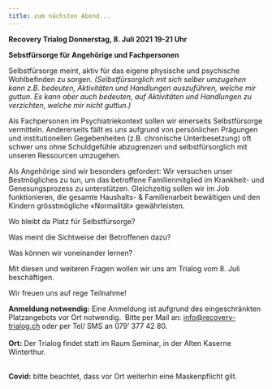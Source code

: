 ```yaml
---
title: zum nächsten Abend...
---
```

**Recovery Trialog Donnerstag, 8. Juli 2021 19-21 Uhr**

**Sebstfürsorge für Angehörige und Fachpersonen**

Selbstfürsorge meint, aktiv für das eigene physische und psychische Wohlbefinden zu sorgen. *(Selbstfürsorglich mit sich selber umzugehen kann z.B. bedeuten, Aktivitäten und Handlungen auszuführen, welche mir guttun. Es kann aber auch bedeuten, auf Aktivitäten und Handlungen zu verzichten, welche mir nicht guttun.)*

Als Fachpersonen im Psychiatriekontext sollen wir einerseits Selbstfürsorge vermitteln. Andererseits fällt es uns aufgrund von persönlichen Prägungen und institutionellen Gegebenheiten (z.B. chronische Unterbesetzung) oft schwer uns ohne Schuldgefühle abzugrenzen und selbstfürsorglich mit unseren Ressourcen umzugehen.

Als Angehörige sind wir besonders gefordert: Wir versuchen unser Bestmögliches zu tun, um das betroffene Familienmitglied im Krankheit- und Genesungsprozess zu unterstützen. Gleichzeitig sollen wir im Job funktionieren, die gesamte Haushalts- & Familienarbeit bewältigen und den Kindern grösstmögliche «Normalität» gewährleisten.

Wo bleibt da Platz für Selbstfürsorge?

Was meint die Sichtweise der Betroffenen dazu?

Was können wir voneinander lernen?

Mit diesen und weiteren Fragen wollen wir uns am Trialog vom 8. Juli beschäftigen.

Wir freuen uns auf rege Teilnahme!

**Anmeldung notwendig:** Eine Anmeldung ist aufgrund des eingeschränkten Platzangebots vor Ort notwendig.  Bitte per Mail an: info@recovery-trialog.ch oder per Tel/ SMS an 079’ 377 42 80.\
\
**Ort:** Der Trialog findet statt im Raum Seminar, in der Alten Kaserne Winterthur.

\
**Covid:** bitte beachtet, dass vor Ort weiterhin eine Maskenpflicht gilt.